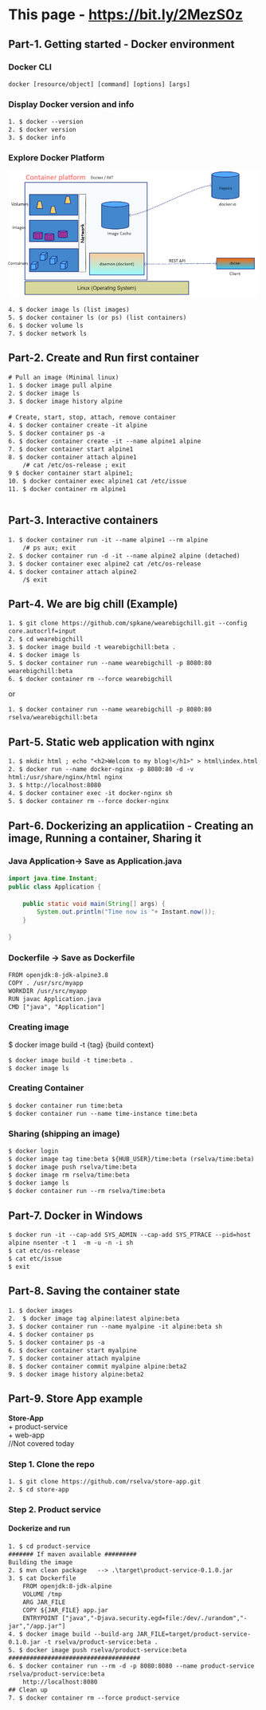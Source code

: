 # This page - https://bit.ly/2MezS0z
## Part-1. Getting started - Docker environment
### Docker CLI
```docker
docker [resource/object] [command] [options] [args]
```
### Display Docker version and info
```docker
1. $ docker --version
2. $ docker version
3. $ docker info
```
### Explore Docker Platform
![Docker Platform](https://github.com/rselva/dev-ops/blob/master/docker-class/platform.PNG)
```docker
4. $ docker image ls (list images)
5. $ docker container ls (or ps) (list containers)
6. $ docker volume ls
7. $ docker network ls 
```
## Part-2. Create and Run first container
```
# Pull an image (Minimal linux)
1. $ docker image pull alpine
2. $ docker image ls
3. $ docker image history alpine

# Create, start, stop, attach, remove container
4. $ docker container create -it alpine 
5. $ docker container ps -a
6. $ docker container create -it --name alpine1 alpine
7. $ docker container start alpine1
8. $ docker container attach alpine1
	/# cat /etc/os-release ; exit
9 $ docker container start alpine1; 
10. $ docker container exec alpine1 cat /etc/issue 
11. $ docker container rm alpine1

```
```

```
## Part-3. Interactive containers
```
1. $ docker container run -it --name alpine1 --rm alpine
	/# ps aux; exit
2. $ docker container run -d -it --name alpine2 alpine (detached)
3. $ docker container exec alpine2 cat /etc/os-release
4. $ docker container attach alpine2
	/$ exit
``` 
## Part-4. We are big chill (Example)
```
1. $ git clone https://github.com/spkane/wearebigchill.git --config core.autocrlf=input
2. $ cd wearebigchill
3. $ docker image build -t wearebigchill:beta .
4. $ docker image ls
5. $ docker container run --name wearebigchill -p 8080:80 wearebigchill:beta
6. $ docker container rm --force wearebigchill
```
or
```
1. $ docker container run --name wearebigchill -p 8080:80 rselva/wearebigchill:beta
```
## Part-5. Static web application with nginx
```
1. $ mkdir html ; echo "<h2>Welcom to my blog!</h1>" > html\index.html
2. $ docker run --name docker-nginx -p 8080:80 -d -v html:/usr/share/nginx/html nginx
3. $ http://localhost:8080
4. $ docker container exec -it docker-nginx sh
5. $ docker container rm --force docker-nginx
```

## Part-6. Dockerizing an applicatiion - Creating an image, Running a container, Sharing it
### Java Application-> Save as Application.java
```java
import java.time.Instant;
public class Application {

	public static void main(String[] args) {
		System.out.println("Time now is "+ Instant.now());
	}
	
}
```
### Dockerfile  -> Save as Dockerfile
```
FROM openjdk:8-jdk-alpine3.8
COPY . /usr/src/myapp
WORKDIR /usr/src/myapp
RUN javac Application.java
CMD ["java", "Application"]
```

### Creating image 
$ docker image build -t {tag} {build context}
```
$ docker image build -t time:beta .
$ docker image ls
```
### Creating Container
```
$ docker container run time:beta
$ docker container run --name time-instance time:beta
```
### Sharing (shipping an image)
```
$ docker login
$ docker image tag time:beta ${HUB_USER}/time:beta (rselva/time:beta)
$ docker image push rselva/time:beta 
$ docker image rm rselva/time:beta
$ docker iamge ls
$ docker container run --rm rselva/time:beta
```

## Part-7. Docker in Windows
```
$ docker run -it --cap-add SYS_ADMIN --cap-add SYS_PTRACE --pid=host alpine nsenter -t 1  -m -u -n -i sh
$ cat etc/os-release
$ cat etc/issue
$ exit
```
## Part-8. Saving the container state
```
1. $ docker images
2.  $ docker image tag alpine:latest alpine:beta
3. $ docker container run --name myalpine -it alpine:beta sh
4. $ docker container ps
5. $ docker container ps -a
6. $ docker container start myalpine
7. $ docker container attach myalpine
8. $ docker container commit myalpine alpine:beta2
9. $ docker image history alpine:beta2
```
## Part-9. Store App example 
**Store-App**<br>
	+ product-service<br>
	+ web-app <br> //Not covered today
	
### Step 1. Clone the repo 
```
1. $ git clone https://github.com/rselva/store-app.git
2. $ cd store-app
```
### Step 2. Product service
#### Dockerize and run
```
1. $ cd product-service
####### If maven available #########
Building the image 
2. $ mvn clean package   --> .\target\product-service-0.1.0.jar
3. $ cat Dockerfile
	FROM openjdk:8-jdk-alpine
	VOLUME /tmp
	ARG JAR_FILE
	COPY ${JAR_FILE} app.jar
	ENTRYPOINT ["java","-Djava.security.egd=file:/dev/./urandom","-jar","/app.jar"]
4. $ docker image build --build-arg JAR_FILE=target/product-service-0.1.0.jar -t rselva/product-service:beta . 
5. $ docker image push rselva/product-service:beta
#####################################
6. $ docker container run --rm -d -p 8080:8080 --name product-service rselva/product-service:beta
	http://localhost:8080
## Clean up
7. $ docker container rm --force product-service
```

